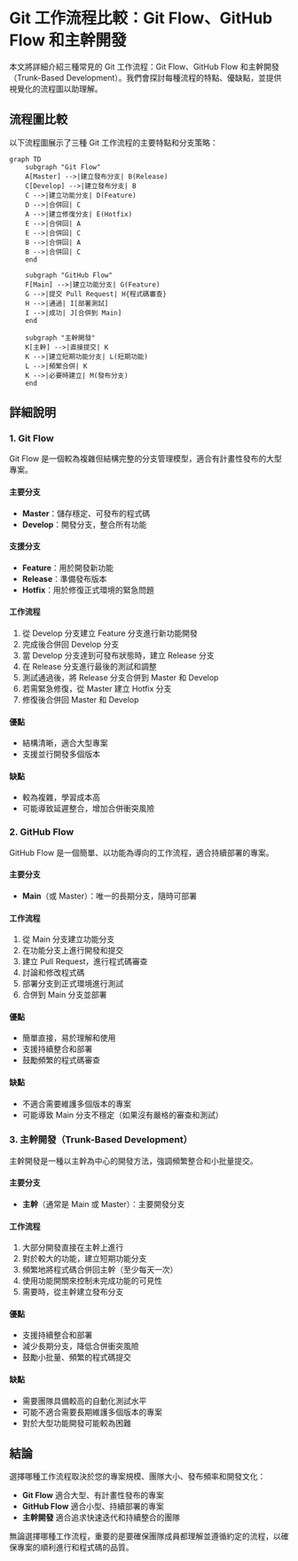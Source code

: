 # Git 工作流程比較：Git Flow、GitHub Flow 和主幹開發

本文將詳細介紹三種常見的 Git 工作流程：Git Flow、GitHub Flow 和主幹開發（Trunk-Based Development）。我們會探討每種流程的特點、優缺點，並提供視覺化的流程圖以助理解。

## 流程圖比較

以下流程圖展示了三種 Git 工作流程的主要特點和分支策略：

```mermaid
graph TD
    subgraph "Git Flow"
    A[Master] -->|建立發布分支| B(Release)
    C[Develop] -->|建立發布分支| B
    C -->|建立功能分支| D(Feature)
    D -->|合併回| C
    A -->|建立修復分支| E(Hotfix)
    E -->|合併回| A
    E -->|合併回| C
    B -->|合併回| A
    B -->|合併回| C
    end

    subgraph "GitHub Flow"
    F[Main] -->|建立功能分支| G(Feature)
    G -->|提交 Pull Request| H{程式碼審查}
    H -->|通過| I[部署測試]
    I -->|成功| J[合併到 Main]
    end

    subgraph "主幹開發"
    K[主幹] -->|直接提交| K
    K -->|建立短期功能分支| L(短期功能)
    L -->|頻繁合併| K
    K -->|必要時建立| M(發布分支)
    end
```

## 詳細說明

### 1. Git Flow

Git Flow 是一個較為複雜但結構完整的分支管理模型，適合有計畫性發布的大型專案。

#### 主要分支
- **Master**：儲存穩定、可發布的程式碼
- **Develop**：開發分支，整合所有功能

#### 支援分支
- **Feature**：用於開發新功能
- **Release**：準備發布版本
- **Hotfix**：用於修復正式環境的緊急問題

#### 工作流程
1. 從 Develop 分支建立 Feature 分支進行新功能開發
2. 完成後合併回 Develop 分支
3. 當 Develop 分支達到可發布狀態時，建立 Release 分支
4. 在 Release 分支進行最後的測試和調整
5. 測試通過後，將 Release 分支合併到 Master 和 Develop
6. 若需緊急修復，從 Master 建立 Hotfix 分支
7. 修復後合併回 Master 和 Develop

#### 優點
- 結構清晰，適合大型專案
- 支援並行開發多個版本

#### 缺點
- 較為複雜，學習成本高
- 可能導致延遲整合，增加合併衝突風險

### 2. GitHub Flow

GitHub Flow 是一個簡單、以功能為導向的工作流程，適合持續部署的專案。

#### 主要分支
- **Main**（或 Master）：唯一的長期分支，隨時可部署

#### 工作流程
1. 從 Main 分支建立功能分支
2. 在功能分支上進行開發和提交
3. 建立 Pull Request，進行程式碼審查
4. 討論和修改程式碼
5. 部署分支到正式環境進行測試
6. 合併到 Main 分支並部署

#### 優點
- 簡單直接，易於理解和使用
- 支援持續整合和部署
- 鼓勵頻繁的程式碼審查

#### 缺點
- 不適合需要維護多個版本的專案
- 可能導致 Main 分支不穩定（如果沒有嚴格的審查和測試）

### 3. 主幹開發（Trunk-Based Development）

主幹開發是一種以主幹為中心的開發方法，強調頻繁整合和小批量提交。

#### 主要分支
- **主幹**（通常是 Main 或 Master）：主要開發分支

#### 工作流程
1. 大部分開發直接在主幹上進行
2. 對於較大的功能，建立短期功能分支
3. 頻繁地將程式碼合併回主幹（至少每天一次）
4. 使用功能開關來控制未完成功能的可見性
5. 需要時，從主幹建立發布分支

#### 優點
- 支援持續整合和部署
- 減少長期分支，降低合併衝突風險
- 鼓勵小批量、頻繁的程式碼提交

#### 缺點
- 需要團隊具備較高的自動化測試水平
- 可能不適合需要長期維護多個版本的專案
- 對於大型功能開發可能較為困難

## 結論

選擇哪種工作流程取決於您的專案規模、團隊大小、發布頻率和開發文化：

- **Git Flow** 適合大型、有計畫性發布的專案
- **GitHub Flow** 適合小型、持續部署的專案
- **主幹開發** 適合追求快速迭代和持續整合的團隊

無論選擇哪種工作流程，重要的是要確保團隊成員都理解並遵循約定的流程，以確保專案的順利進行和程式碼的品質。

